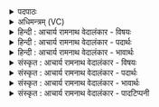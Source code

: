 <details><summary>पदपाठः</summary>

अ꣣स्म꣡भ्य꣢म्। इ꣣न्दो। इन्द्रिय꣢म्। म꣡धोः꣢꣯। प꣣वस्व। धा꣡र꣢꣯या। प꣣र्ज꣡न्यः꣢। पृ꣣ष्टिमा꣢न्। इ꣣व। १०४६।
</details>

<details><summary>अधिमन्त्रम् (VC)</summary>

- पवमानः सोमः
- मेधातिथिः काण्वः
- गायत्री
- षड्जः
</details>

<details><summary>हिन्दी : आचार्य रामनाथ वेदालंकार - विषयः</summary>

अब परमेश्वर से प्रार्थना करते हैं।
</details>

<details><summary>हिन्दी : आचार्य रामनाथ वेदालंकार - पदार्थः</summary>

पदार्थान्वयभाषाः -  हे (इन्दो) रस के भण्डार, करुणासागर परमेश ! (वृष्टिमान्) वर्षा करनेवाले (पर्जन्यः इव) बादल के समान, आप (मधोः) मधुर आनन्द-रस की (धारया) धारा के साथ (अस्मभ्यम्) हम उपासकों के लिए (इन्द्रियम्) जीवात्मा से सेवित आत्मबल (पवस्व) प्रवाहित कीजिए ॥१०॥ यहाँ उपमालङ्कार है ॥१०॥
</details>

<details><summary>हिन्दी : आचार्य रामनाथ वेदालंकार - भावार्थः</summary>

भावार्थभाषाः -  बादल की रस-वर्षा से पृथिवी के समान परमेश्वर की आनन्द-वर्षा से मनुष्य की आत्मभूमि सरस, सद्गुणों से अङ्कुरित और हरी-भरी हो जाती है ॥१०॥ इस खण्ड में परमात्मा के गुण-कर्मों का, उपास्य-उपासक सम्बन्ध का, ब्रह्मानन्द-रस का और प्रसङ्गतः पर्जन्य का वर्णन होने से इस खण्ड की पूर्व खण्ड के साथ सङ्गति जाननी चाहिए ॥ सप्तम अध्याय में प्रथम खण्ड समाप्त ॥
</details>

<details><summary>संस्कृत : आचार्य रामनाथ वेदालंकार - विषयः</summary>

अथ परमेश्वरं प्रार्थयते।
</details>

<details><summary>संस्कृत : आचार्य रामनाथ वेदालंकार - पदार्थः</summary>

पदार्थान्वयभाषाः -  हे (इन्दो) रसागार करुणावरुणालय परमेश ! (वृष्टिमान्) वृष्टिकर्ता (पर्जन्यः इव) मेघः इव, त्वम् (मधोः) मधुरस्य आनन्दरसस्य (धारया) प्रवाहसन्तत्या सह (अस्मभ्यम्) उपासकेभ्यो नः (इन्द्रियम्) इन्द्रेण जीवात्मना जुष्टम् आत्मबलम् (पवस्व) प्रक्षर ॥१०॥ अत्रोपमालङ्कारः ॥१०॥
</details>

<details><summary>संस्कृत : आचार्य रामनाथ वेदालंकार - भावार्थः</summary>

भावार्थभाषाः -  पर्जन्यस्य रसवृष्ट्या पृथिवीव परमेश्वरस्यानन्दवृष्ट्या मनुष्यस्यात्मभूमिः सरसा सद्गुणप्ररोहा हरिता भरिता च जायते ॥१०॥ अस्मिन् खण्डे परमात्मनो गुणकर्मणामुपास्योपासकसंबन्धस्य ब्रह्मानन्दरसस्य प्रसङ्गतः पर्जन्यस्य च वर्णनादेतत्खण्डस्य पूर्वखण्डेन संगतिर्वेदितव्या ॥
</details>

<details><summary>संस्कृत : आचार्य रामनाथ वेदालंकार - पादटिप्पनी</summary>

टिप्पणी:   १. ऋ० ९।२।९ ‘विन्द्रियं मधोः’ इत्यत्र ‘विन्द्र॒युर्मध्वः॑’ इति पाठः।
</details>